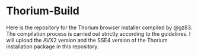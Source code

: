 # Thorium-Build
Here is the repository for the Thorium browser installer compiled by @gz83. The compilation process is carried out strictly according to the guidelines.
I will upload the AVX2 version and the SSE4 version of the Thorium installation package in this repository.

